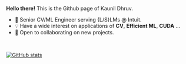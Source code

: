 **Hello there!** This is the Github page of Kaunil Dhruv.

- 📖 Senior CV/ML Engineer serving {L/S}LMs @ Intuit.
- 💡 Have a wide interest on applications of **CV**, **Efficient ML**, **CUDA** ...
- 👀 Open to collaborating on new projects.

<br>

[![GitHub stats](https://github-readme-stats.vercel.app/api?username=kaunild&theme=radical)](https://github.com/anuraghazra/github-readme-stats)
